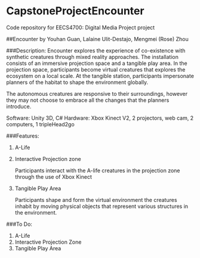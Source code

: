 # CapstoneProjectEncounter
Code repository for EECS4700: Digital Media Project project 

##Encounter
by Youhan Guan, Lalaine Ulit-Destajo, Mengmei (Rose) Zhou

###Description:
Encounter explores the experience of co-existence with synthetic creatures through mixed reality approaches. The installation consists of an immersive projection space and a tangible play area. In the projection space, participants become virtual creatures that explores the ecosystem on a local scale. At the tangible station, participants impersonate planners of the habitat to shape the environment globally. 

The autonomous creatures are responsive to their surroundings, however they may not choose to embrace all the changes that the planners introduce.

Software: Unity 3D, C#
Hardware: Xbox Kinect V2, 2 projectors, web cam, 2 computers, 1 tripleHead2go  

###Features: 
1. A-Life
2. Interactive Projection zone

   Participants interact with the A-life creatures in the projection zone through the use of Xbox Kinect 
3. Tangible Play Area 

   Participants shape and form the virtual environment the creatures inhabit by moving physical objects that represent various structures in the environment.  

###To Do: 
1. A-Life
2. Interactive Projection Zone
3. Tangible Play Area
